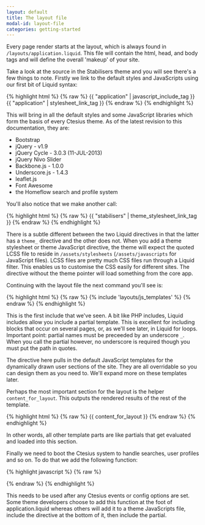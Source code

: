 ```yaml
---
layout: default
title: The layout file
modal-id: layout-file
categories: getting-started
---
```

Every page render starts at the layout, which is always found in ``/layouts/application.liquid``. This file will contain the html, head, and body tags and will define the overall 'makeup' of your site.

Take a look at the source in the Stabilisers theme and you will see there's a few things to note. Firstly we link to the default styles and JavaScripts using our first bit of Liquid syntax:

{% highlight html %}
{% raw %}
{{ "application" | javascript_include_tag }}
{{ "application" | stylesheet_link_tag }}
{% endraw %}
{% endhighlight %}

This will bring in all the default styles and some JavaScript libraries which form the basis of every Ctesius theme. As of the latest revision to this documentation, they are:

- Bootstrap
- jQuery - v1.9
- jQuery Cycle - 3.0.3 (11-JUL-2013)
- jQuery Nivo Slider
- Backbone.js -  1.0.0
- Underscore.js - 1.4.3
- leaflet.js
- Font Awesome
- the Homeflow search and profile system

You'll also notice that we make another call:

{% highlight html %}
{% raw %}
{{ "stabilisers" | theme_stylesheet_link_tag }}
{% endraw %}
{% endhighlight %}

There is a subtle different between the two Liquid directives in that the latter has a ``theme_`` directive and the other does not. When you add a theme stylesheet or theme JavaScript directive, the theme will expect the quoted LCSS file to reside in ``/assets/stylesheets`` (``/assets/javascripts`` for JavaScript files). LCSS files are pretty much CSS files run through a Liquid filter. This enables us to customise the CSS easily for different sites. The directive without the theme pointer will load something from the core app.

Continuing with the layout file the next command you'll see is:

{% highlight html %}
{% raw %}
{% include 'layouts/js_templates' %}
{% endraw %}
{% endhighlight %}

This is the first include that we've seen. A bit like PHP includes, Liquid includes allow you include a partial template. This is excellent for including blocks that occur on several pages, or, as we'll see later, in Liquid for loops. Important point: partial names must be preceeded by an underscore `_`. When you call the partial however, no underscore is required though you must put the path in quotes.

The directive here pulls in the default JavaScript templates for the dynamically drawn user sections of the site. They are all overridable so you can design them as you need to. We'll expand more on these templates later.

Perhaps the most important section for the layout is the helper ``content_for_layout``. This outputs the rendered results of the rest of the template.

{% highlight html %}
{% raw %}
{{ content_for_layout }}
{% endraw %}
{% endhighlight %}

In other words, all other template parts are like partials that get evaluated and loaded into this section.

Finally we need to boot the Ctesius system to handle searches, user profiles and so on. To do that we add the following function:  

{% highlight javascript %}
{% raw %}
<script type="text/javascript">
 $(document).ready(function(){
  Ctesius.init()
 });
</script>
{% endraw %}
{% endhighlight %}

This needs to be used after any Ctesius events or config options are set. Some theme developers choose to add this function at the foot of application.liquid whereas others will add it to a theme JavaScripts file, include the directive at the bottom of it, then include the partial.